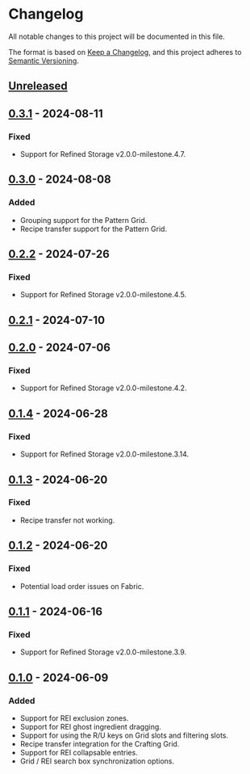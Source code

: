 # Changelog

All notable changes to this project will be documented in this file.

The format is based on [Keep a Changelog](https://keepachangelog.com/en/1.0.0/), and this project adheres
to [Semantic Versioning](https://semver.org/spec/v2.0.0.html).

## [Unreleased]

## [0.3.1] - 2024-08-11

### Fixed

-   Support for Refined Storage v2.0.0-milestone.4.7.

## [0.3.0] - 2024-08-08

### Added

-   Grouping support for the Pattern Grid.
-   Recipe transfer support for the Pattern Grid.

## [0.2.2] - 2024-07-26

### Fixed

-   Support for Refined Storage v2.0.0-milestone.4.5.

## [0.2.1] - 2024-07-10

## [0.2.0] - 2024-07-06

### Fixed

-   Support for Refined Storage v2.0.0-milestone.4.2.

## [0.1.4] - 2024-06-28

### Fixed

-   Support for Refined Storage v2.0.0-milestone.3.14.

## [0.1.3] - 2024-06-20

### Fixed

-   Recipe transfer not working.

## [0.1.2] - 2024-06-20

### Fixed

-   Potential load order issues on Fabric.

## [0.1.1] - 2024-06-16

### Fixed

-   Support for Refined Storage v2.0.0-milestone.3.9.

## [0.1.0] - 2024-06-09

### Added

-   Support for REI exclusion zones.
-   Support for REI ghost ingredient dragging.
-   Support for using the R/U keys on Grid slots and filtering slots.
-   Recipe transfer integration for the Crafting Grid.
-   Support for REI collapsable entries.
-   Grid / REI search box synchronization options.

[Unreleased]: https://github.com/refinedmods/refinedstorage-rei-integration/compare/v0.3.1...HEAD

[0.3.1]: https://github.com/refinedmods/refinedstorage-rei-integration/compare/v0.3.0...v0.3.1

[0.3.0]: https://github.com/refinedmods/refinedstorage-rei-integration/compare/v0.2.2...v0.3.0

[0.2.2]: https://github.com/refinedmods/refinedstorage-rei-integration/compare/v0.2.1...v0.2.2

[0.2.1]: https://github.com/refinedmods/refinedstorage-rei-integration/compare/v0.2.0...v0.2.1

[0.2.0]: https://github.com/refinedmods/refinedstorage-rei-integration/compare/v0.1.4...v0.2.0

[0.1.4]: https://github.com/refinedmods/refinedstorage-rei-integration/compare/v0.1.3...v0.1.4

[0.1.3]: https://github.com/refinedmods/refinedstorage-rei-integration/compare/v0.1.2...v0.1.3

[0.1.2]: https://github.com/refinedmods/refinedstorage-rei-integration/compare/v0.1.1...v0.1.2

[0.1.1]: https://github.com/refinedmods/refinedstorage-rei-integration/compare/v0.1.0...v0.1.1

[0.1.0]: https://github.com/refinedmods/refinedstorage-rei-integration/compare/d7484c3f13c89276680daec3e4627cbb0cf2344e...v0.1.0
